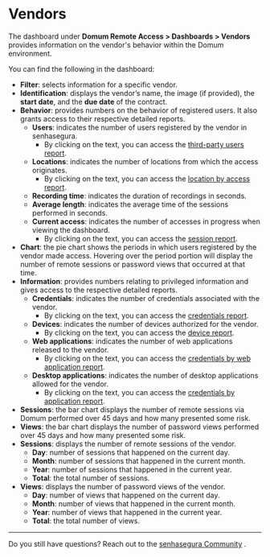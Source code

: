 # Vendors

The dashboard under **Domum Remote Access > Dashboards > Vendors** provides information on the vendor's behavior within the Domum environment.

You can find the following in the dashboard:

* **Filter**: selects information for a specific vendor.
* **Identification**: displays the vendor’s name, the image (if provided), the **start date**, and the **due date** of the contract.
* **Behavior**: provides numbers on the behavior of registered users. It also grants access to their respective detailed reports.
    * **Users**: indicates the number of users registered by the vendor in senhasegura.
         * By clicking on the text, you can access the [third-party users report](/v3-32/docs/domum-dashboard-third-party-users).
    * **Locations**:  indicates the number of locations from which the access originates.
         * By clicking on the text, you can access the [location by access report](/v3-32/docs/domum-access-report).
    * **Recording time**: indicates the duration of recordings in seconds.
    * **Average length**: indicates the average time of the sessions performed in seconds.
    * **Current access**: indicates the number of accesses in progress when viewing the dashboard.
        * By clicking on the text, you can access the [session report](/v3-32/docs/domum-sessions-report).
* **Chart**: the pie chart shows the periods in which users registered by the vendor made access. Hovering over the period portion will display the number of remote sessions or password views that occurred at that time.
* **Information**: provides numbers relating to privileged information and gives access to the respective detailed reports.
    * **Credentials**: indicates the number of credentials associated with the vendor.
      * By clicking on the text, you can access the [credentials report](/v3-32/docs/domum-credentials-report-for-domum-remote-access).
    * **Devices**: indicates the number of devices authorized for the vendor.
        * By clicking on the text, you can access the [device report](/v3-32/docs/domum-devices-report).
    * **Web applications**: indicates the number of web applications released to the vendor.
        * By clicking on the text, you can access the [credentials by web application report](/v3-32/docs/domum-credentials-by-application-reports).
    * **Desktop applications**: indicates the number of desktop applications allowed for the vendor.
       * By clicking on the text, you can access the [credentials by application report](/v3-32/docs/domum-credentials-by-application-reports).
* **Sessions**: the bar chart displays the number of remote sessions via Domum performed over 45 days and how many presented some risk.
* **Views**: the bar chart displays the number of password views performed over 45 days and how many presented some risk.
* **Sessions**: displays the number of remote sessions of the vendor.
    * **Day**: number of sessions that happened on the current day.
    * **Month**: number of sessions that happened in the current month.
    * **Year**: number of sessions that happened in the current year.
    * **Total**: the total number of sessions.
* **Views**: displays the number of password views of the vendor.
    * **Day**: number of views that happened on the current day.
    * **Month**: number of views that happened in the current month.
    * **Year**: number of views that happened in the current year.
    * **Total**: the total number of views.
* * *
Do you still have questions? Reach out to the [senhasegura Community](https://community.senhasegura.io/) .